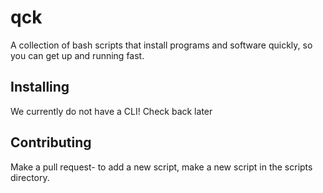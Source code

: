 # qck

A collection of bash scripts that install programs and software quickly, so you can get up and running fast.

## Installing

We currently do not have a CLI! Check back later

## Contributing

Make a pull request- to add a new script, make a new script in the scripts directory.
